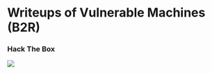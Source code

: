 # Writeups of Vulnerable Machines (B2R)

### Hack The Box

![](https://www.hackthebox.eu/images/htb_socialmedia_cover.png)
